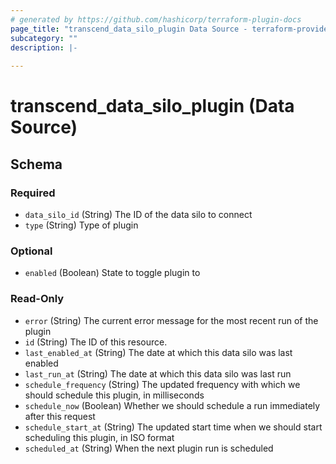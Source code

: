 ```yaml
---
# generated by https://github.com/hashicorp/terraform-plugin-docs
page_title: "transcend_data_silo_plugin Data Source - terraform-provider-transcend"
subcategory: ""
description: |-
  
---
```


# transcend_data_silo_plugin (Data Source)





<!-- schema generated by tfplugindocs -->
## Schema

### Required

- `data_silo_id` (String) The ID of the data silo to connect
- `type` (String) Type of plugin

### Optional

- `enabled` (Boolean) State to toggle plugin to

### Read-Only

- `error` (String) The current error message for the most recent run of the plugin
- `id` (String) The ID of this resource.
- `last_enabled_at` (String) The date at which this data silo was last enabled
- `last_run_at` (String) The date at which this data silo was last run
- `schedule_frequency` (String) The updated frequency with which we should schedule this plugin, in milliseconds
- `schedule_now` (Boolean) Whether we should schedule a run immediately after this request
- `schedule_start_at` (String) The updated start time when we should start scheduling this plugin, in ISO format
- `scheduled_at` (String) When the next plugin run is scheduled


